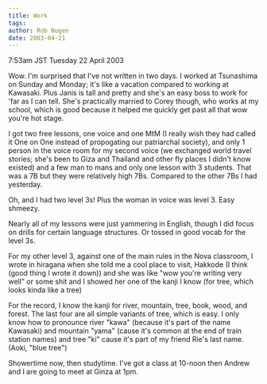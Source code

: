 ```yaml
---
title: Work
tags: 
author: Rob Nugen
date: 2003-04-21
---
```


<p class=date>7:53am JST Tuesday 22 April 2003</p>

<p>Wow.  I'm surprised that I've not written in two days.  I worked at
Tsunashima on Sunday and Monday; it's like a vacation compared to
working at Kawasaki.  Plus Janis is tall and pretty and she's an easy
boss to work for 'far as I can tell.  She's practically married to
Corey though, who works at my school, which is good because it helped
me quickly get past all that wow you're hot stage.</p>

<p>I got two free lessons, one voice and one MtM (I really wish they
had called it One on One instead of propogating our patriarchal
society), and only 1 person in the voice room for my second voice (we
exchanged world travel stories; she's been to Giza and Thailand and
other fly places I didn't know existed) and a few man to mans and only
one lesson with 3 students.  That was a 7B but they were relatively
high 7Bs.  Compared to the other 7Bs I had yesterday.</p>

<p>Oh, and I had two level 3s!  Plus the woman in voice was level 3.
Easy shmeezy.</p>

<p>Nearly all of my lessons were just yammering in English, though I
did focus on drills for certain language structures.  Or tossed in
good vocab for the level 3s.</p>

<p>For my other level 3, against one of the main rules in the Nova
classroom, I wrote in hiragana when she told me a cool place to visit,
Hakkode (I think (good thing I wrote it down)) and she was like "wow
you're writing very well" or some shit and I showed her one of the
kanji I know (for tree, which looks kinda like a tree)</p>

<p>For the record, I know the kanji for river, mountain, tree, book,
wood,  and forest.  The last four are all simple variants of tree,
which is easy.  I only know how to pronounce river "kawa" (because
it's part of the name Kawasaki) and mountain "yama" (cause it's common
at the end of train station names) and tree "ki" cause it's part of my
friend Rie's last name.  (Aoki, "blue tree")</p>

<p>Showertime now, then studytime.  I've got a class at 10-noon then
Andrew and I are going to meet at Ginza at 1pm.</p>

